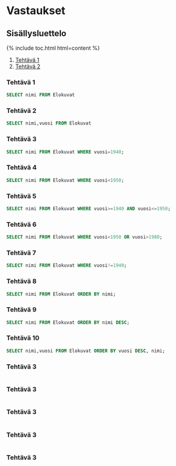 # Vastaukset

## Sisällysluettelo


{% include toc.html html=content %}

1. [Tehtävä 1](#tehtävä-1)
2. [Tehtävä 2]()

### Tehtävä 1

```SQL
SELECT nimi FROM Elokuvat
```

### Tehtävä 2

```SQL
SELECT nimi,vuosi FROM Elokuvat
```

### Tehtävä 3

```SQL
SELECT nimi FROM Elokuvat WHERE vuosi=1940;
```

### Tehtävä 4

```SQL
SELECT nimi FROM Elokuvat WHERE vuosi<1950;
```

### Tehtävä 5

```SQL
SELECT nimi FROM Elokuvat WHERE vuosi>=1940 AND vuosi<=1950;
```

### Tehtävä 6

```SQL
SELECT nimi FROM Elokuvat WHERE vuosi<1950 OR vuosi>1980;
```

### Tehtävä 7

```SQL
SELECT nimi FROM Elokuvat WHERE vuosi!=1940;
```

### Tehtävä 8

```SQL
SELECT nimi FROM Elokuvat ORDER BY nimi;
```

### Tehtävä 9

```SQL
SELECT nimi FROM Elokuvat ORDER BY nimi DESC;
```

### Tehtävä 10

```SQL
SELECT nimi,vuosi FROM Elokuvat ORDER BY vuosi DESC, nimi;
```

### Tehtävä 3

```SQL

```

### Tehtävä 3

```SQL

```

### Tehtävä 3

```SQL

```

### Tehtävä 3

```SQL

```

### Tehtävä 3

```SQL

```
